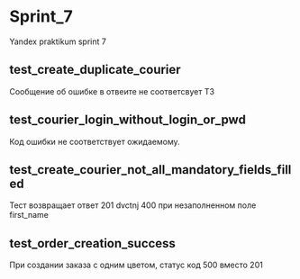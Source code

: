 # Sprint_7
Yandex praktikum sprint 7

## test_create_duplicate_courier
Сообщение об ошибке в отвеите не соответсвует ТЗ

## test_courier_login_without_login_or_pwd
Код ошибки не соответствует ожидаемому.

## test_create_courier_not_all_mandatory_fields_filled
Тест возвращает ответ 201 dvctnj 400 при незаполненном поле first_name

## test_order_creation_success
При создании заказа с одним цветом, статус код 500 вместо 201